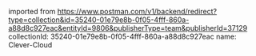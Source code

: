 imported from https://www.postman.com/v1/backend/redirect?type=collection&id=35240-01e79e8b-0f05-4fff-860a-a88d8c927eac&entityId=9806&publisherType=team&publisherId=37129
collectionId: 35240-01e79e8b-0f05-4fff-860a-a88d8c927eac
name: Clever-Cloud